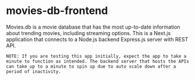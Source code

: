 # movies-db-frontend
Movies.db is a movie database that has the most up-to-date information about trending movies, including streaming options. This is a Next.js application that connects to a Node.js backend Express.js server with REST API.

```
NOTE: If you are testing this app initially, expect the app to take a minute to function as intended. The backend server that hosts the APIs can take up to a minute to spin up due to auto scale down after a period of inactivity.
```
